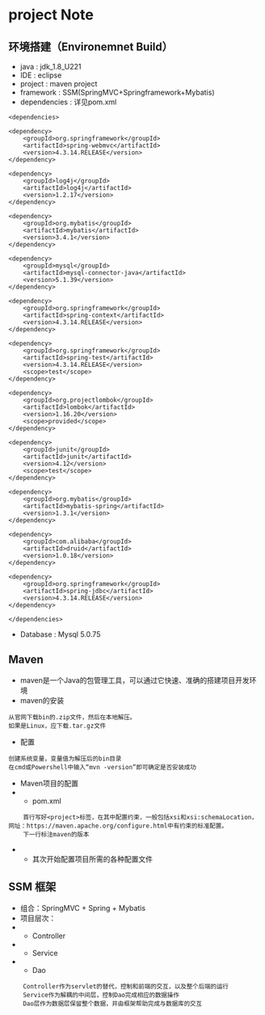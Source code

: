 # project Note
## 环境搭建（Environemnet Build）
* java : jdk_1.8_U221
* IDE : eclipse
* project : maven project
* framework : SSM(SpringMVC+Springframework+Mybatis)
* dependencies : 详见pom.xml
```
<dependencies>

<dependency>
    <groupId>org.springframework</groupId>
    <artifactId>spring-webmvc</artifactId>
    <version>4.3.14.RELEASE</version>
</dependency>

<dependency>
    <groupId>log4j</groupId>
    <artifactId>log4j</artifactId>
    <version>1.2.17</version>
</dependency>

<dependency>
    <groupId>org.mybatis</groupId>
    <artifactId>mybatis</artifactId>
    <version>3.4.1</version>
</dependency>

<dependency>
    <groupId>mysql</groupId>
    <artifactId>mysql-connector-java</artifactId>
    <version>5.1.39</version>
</dependency>

<dependency>
    <groupId>org.springframework</groupId>
    <artifactId>spring-context</artifactId>
    <version>4.3.14.RELEASE</version>
</dependency>

<dependency>
    <groupId>org.springframework</groupId>
    <artifactId>spring-test</artifactId>
    <version>4.3.14.RELEASE</version>
    <scope>test</scope>
</dependency>

<dependency>
    <groupId>org.projectlombok</groupId>
    <artifactId>lombok</artifactId>
    <version>1.16.20</version>
    <scope>provided</scope>
</dependency>

<dependency>
    <groupId>junit</groupId>
    <artifactId>junit</artifactId>
    <version>4.12</version>
    <scope>test</scope>
</dependency>

<dependency>
    <groupId>org.mybatis</groupId>
    <artifactId>mybatis-spring</artifactId>
    <version>1.3.1</version>
</dependency>

<dependency>
    <groupId>com.alibaba</groupId>
    <artifactId>druid</artifactId>
    <version>1.0.18</version>
</dependency>

<dependency>
    <groupId>org.springframework</groupId>
    <artifactId>spring-jdbc</artifactId>
    <version>4.3.14.RELEASE</version>
</dependency>

</dependencies>
```
* Database : Mysql 5.0.75
## Maven
* maven是一个Java的包管理工具，可以通过它快速、准确的搭建项目开发环境
* maven的安装
```
从官网下载bin的.zip文件，然后在本地解压。
如果是Linux，应下载.tar.gz文件
```
* 配置
```
创建系统变量，变量值为解压后的bin目录
在cmd或Powershell中输入“mvn -version”即可确定是否安装成功
```
* Maven项目的配置
* * pom.xml
```
    首行写好<project>标签，在其中配置约束，一般包括xsi和xsi:schemaLocation，网址：https://maven.apache.org/configure.html中有约束的标准配置。
    下一行标注maven的版本
```
* * 其次开始配置项目所需的各种配置文件
## SSM 框架
* 组合：SpringMVC + Spring + Mybatis
* 项目层次：
* * Controller
* * Service
* * Dao
```
    Controller作为servlet的替代，控制和前端的交互，以及整个后端的运行
    Service作为解耦的中间层，控制Dao完成相应的数据操作
    Dao层作为数据层保留整个数据，并由框架帮助完成与数据库的交互
```